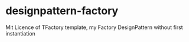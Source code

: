# designpattern-factory
Mit Licence of TFactory template, my Factory DesignPattern without first instantiation
